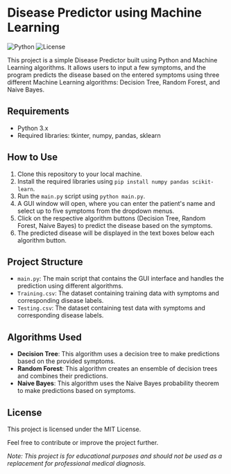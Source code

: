 # Disease Predictor using Machine Learning

![Python](https://img.shields.io/badge/Python-3.x-blue.svg)
![License](https://img.shields.io/badge/License-MIT-green.svg)

This project is a simple Disease Predictor built using Python and Machine Learning algorithms. It allows users to input a few symptoms, and the program predicts the disease based on the entered symptoms using three different Machine Learning algorithms: Decision Tree, Random Forest, and Naive Bayes.

## Requirements

- Python 3.x
- Required libraries: tkinter, numpy, pandas, sklearn

## How to Use

1. Clone this repository to your local machine.
2. Install the required libraries using `pip install numpy pandas scikit-learn`.
3. Run the `main.py` script using `python main.py`.
4. A GUI window will open, where you can enter the patient's name and select up to five symptoms from the dropdown menus.
5. Click on the respective algorithm buttons (Decision Tree, Random Forest, Naive Bayes) to predict the disease based on the symptoms.
6. The predicted disease will be displayed in the text boxes below each algorithm button.

## Project Structure

- `main.py`: The main script that contains the GUI interface and handles the prediction using different algorithms.
- `Training.csv`: The dataset containing training data with symptoms and corresponding disease labels.
- `Testing.csv`: The dataset containing test data with symptoms and corresponding disease labels.

## Algorithms Used

- **Decision Tree**: This algorithm uses a decision tree to make predictions based on the provided symptoms.
- **Random Forest**: This algorithm creates an ensemble of decision trees and combines their predictions.
- **Naive Bayes**: This algorithm uses the Naive Bayes probability theorem to make predictions based on symptoms.

## License

This project is licensed under the MIT License.

Feel free to contribute or improve the project further.

*Note: This project is for educational purposes and should not be used as a replacement for professional medical diagnosis.*
